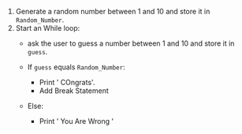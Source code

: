 1. Generate a random number between 1 and 10 and store it in `Random_Number`.
2. Start an While loop:
    - ask the user to guess a number between 1 and 10 and store it in `guess`.
    - If `guess` equals `Random_Number`:
        - Print ' COngrats'.
        - Add Break Statement

    - Else:
        - Print ' You Are Wrong '
